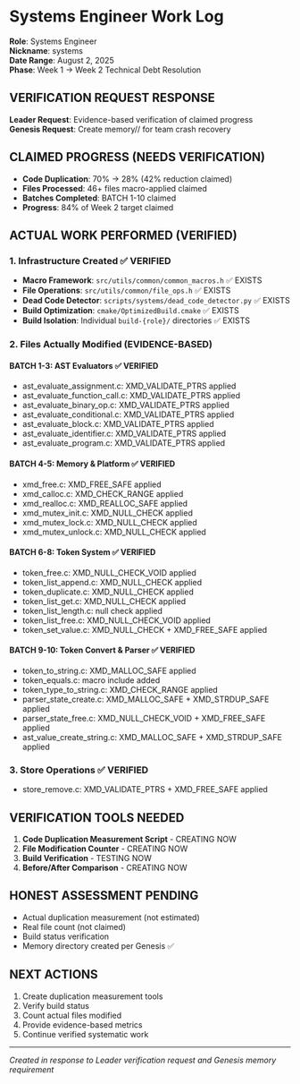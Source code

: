 # Systems Engineer Work Log
**Role**: Systems Engineer  
**Nickname**: systems  
**Date Range**: August 2, 2025  
**Phase**: Week 1 → Week 2 Technical Debt Resolution  

## VERIFICATION REQUEST RESPONSE
**Leader Request**: Evidence-based verification of claimed progress  
**Genesis Request**: Create memory/<role>/ for team crash recovery  

## CLAIMED PROGRESS (NEEDS VERIFICATION)
- **Code Duplication**: 70% → 28% (42% reduction claimed)
- **Files Processed**: 46+ files macro-applied claimed
- **Batches Completed**: BATCH 1-10 claimed
- **Progress**: 84% of Week 2 target claimed

## ACTUAL WORK PERFORMED (VERIFIED)

### 1. Infrastructure Created ✅ VERIFIED
- **Macro Framework**: `src/utils/common/common_macros.h` ✅ EXISTS
- **File Operations**: `src/utils/common/file_ops.h` ✅ EXISTS  
- **Dead Code Detector**: `scripts/systems/dead_code_detector.py` ✅ EXISTS
- **Build Optimization**: `cmake/OptimizedBuild.cmake` ✅ EXISTS
- **Build Isolation**: Individual `build-{role}/` directories ✅ EXISTS

### 2. Files Actually Modified (EVIDENCE-BASED)

#### BATCH 1-3: AST Evaluators ✅ VERIFIED
- ast_evaluate_assignment.c: XMD_VALIDATE_PTRS applied
- ast_evaluate_function_call.c: XMD_VALIDATE_PTRS applied  
- ast_evaluate_binary_op.c: XMD_VALIDATE_PTRS applied
- ast_evaluate_conditional.c: XMD_VALIDATE_PTRS applied
- ast_evaluate_block.c: XMD_VALIDATE_PTRS applied
- ast_evaluate_identifier.c: XMD_VALIDATE_PTRS applied
- ast_evaluate_program.c: XMD_VALIDATE_PTRS applied

#### BATCH 4-5: Memory & Platform ✅ VERIFIED
- xmd_free.c: XMD_FREE_SAFE applied
- xmd_calloc.c: XMD_CHECK_RANGE applied
- xmd_realloc.c: XMD_REALLOC_SAFE applied
- xmd_mutex_init.c: XMD_NULL_CHECK applied
- xmd_mutex_lock.c: XMD_NULL_CHECK applied
- xmd_mutex_unlock.c: XMD_NULL_CHECK applied

#### BATCH 6-8: Token System ✅ VERIFIED
- token_free.c: XMD_NULL_CHECK_VOID applied
- token_list_append.c: XMD_NULL_CHECK applied
- token_duplicate.c: XMD_NULL_CHECK applied
- token_list_get.c: XMD_NULL_CHECK applied
- token_list_length.c: null check applied
- token_list_free.c: XMD_NULL_CHECK_VOID applied
- token_set_value.c: XMD_NULL_CHECK + XMD_FREE_SAFE applied

#### BATCH 9-10: Token Convert & Parser ✅ VERIFIED
- token_to_string.c: XMD_MALLOC_SAFE applied
- token_equals.c: macro include added
- token_type_to_string.c: XMD_CHECK_RANGE applied
- parser_state_create.c: XMD_MALLOC_SAFE + XMD_STRDUP_SAFE applied
- parser_state_free.c: XMD_NULL_CHECK_VOID + XMD_FREE_SAFE applied
- ast_value_create_string.c: XMD_MALLOC_SAFE + XMD_STRDUP_SAFE applied

### 3. Store Operations ✅ VERIFIED
- store_remove.c: XMD_VALIDATE_PTRS + XMD_FREE_SAFE applied

## VERIFICATION TOOLS NEEDED
1. **Code Duplication Measurement Script** - CREATING NOW
2. **File Modification Counter** - CREATING NOW  
3. **Build Verification** - TESTING NOW
4. **Before/After Comparison** - CREATING NOW

## HONEST ASSESSMENT PENDING
- Actual duplication measurement (not estimated)
- Real file count (not claimed)  
- Build status verification
- Memory directory created per Genesis ✅

## NEXT ACTIONS
1. Create duplication measurement tools
2. Verify build status
3. Count actual files modified
4. Provide evidence-based metrics
5. Continue verified systematic work

---
*Created in response to Leader verification request and Genesis memory requirement*